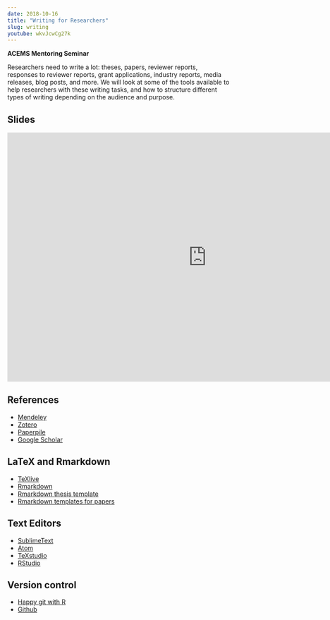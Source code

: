 ```yaml
---
date: 2018-10-16
title: "Writing for Researchers"
slug: writing
youtube: wkvJcwCg27k
---
```


**ACEMS Mentoring Seminar**

Researchers need to write a lot: theses, papers, reviewer reports, responses to reviewer reports, grant applications, industry reports, media releases, blog posts, and more. We will look at some of the tools available to help researchers with these writing tasks, and how to structure different types of writing depending on the audience and purpose.


## Slides

<embed src="https://drive.google.com/viewerng/viewer?embedded=true&url=https://github.com/robjhyndman/Writing-seminar/raw/master/Writing.pdf" style="width:901px; height:565px;">

## References

 * [Mendeley](http://www.mendeley.com)
 * [Zotero](http://www.zotero.org)
 * [Paperpile](https://paperpile.com/)
 * [Google Scholar](https://scholar.google.com.au)

## LaTeX and Rmarkdown

 * [TeXlive](http://texlive.org)
 * [Rmarkdown](https://rmarkdown.rstudio.com/)
 * [Rmarkdown thesis template](https://github.com/numbats/monash)
 * [Rmarkdown templates for papers](https://cran.r-project.org/package=rticles)

## Text Editors

 * [SublimeText](http://www.sublimetext.com/)
 * [Atom](https://atom.io/)
 * [TeXstudio](https://www.texstudio.org/)
 * [RStudio](https://www.rstudio.com/products/rstudio/download/#download)

## Version control

 * [Happy git with R](http://happygitwithr.com)
 * [Github](https://github.com/)
